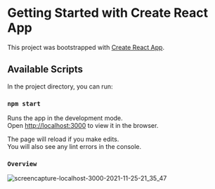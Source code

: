 # Getting Started with Create React App

This project was bootstrapped with [Create React App](https://github.com/facebook/create-react-app).

## Available Scripts

In the project directory, you can run:

### `npm start`

Runs the app in the development mode.\
Open [http://localhost:3000](http://localhost:3000) to view it in the browser.

The page will reload if you make edits.\
You will also see any lint errors in the console.

### `Overview`

![screencapture-localhost-3000-2021-11-25-21_35_47](https://user-images.githubusercontent.com/46797073/143493583-0e32fc06-7fc4-48a9-8aa3-4c549118d502.png)
